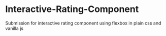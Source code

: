 # Interactive-Rating-Component
Submission for interactive rating component using flexbox in plain css and vanilla js

